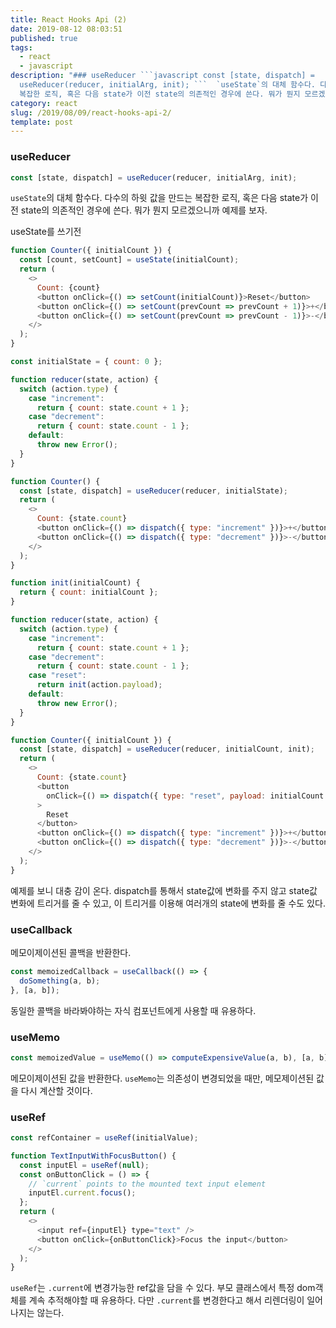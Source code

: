 ```yaml
---
title: React Hooks Api (2)
date: 2019-08-12 08:03:51
published: true
tags:
  - react
  - javascript
description: "### useReducer ```javascript const [state, dispatch] =
  useReducer(reducer, initialArg, init); ```  `useState`의 대체 함수다. 다수의 하윗 값을 만드는
  복잡한 로직, 혹은 다음 state가 이전 state의 의존적인 경우에 쓴다. 뭐가 뭔지 모르겠으니까 예제를 보자.  ..."
category: react
slug: /2019/08/09/react-hooks-api-2/
template: post
---
```

### useReducer

```javascript
const [state, dispatch] = useReducer(reducer, initialArg, init);
```

`useState`의 대체 함수다. 다수의 하윗 값을 만드는 복잡한 로직, 혹은 다음 state가 이전 state의 의존적인 경우에 쓴다. 뭐가 뭔지 모르겠으니까 예제를 보자.

useState를 쓰기전

```javascript
function Counter({ initialCount }) {
  const [count, setCount] = useState(initialCount);
  return (
    <>
      Count: {count}
      <button onClick={() => setCount(initialCount)}>Reset</button>
      <button onClick={() => setCount(prevCount => prevCount + 1)}>+</button>
      <button onClick={() => setCount(prevCount => prevCount - 1)}>-</button>
    </>
  );
}
```

```javascript
const initialState = { count: 0 };

function reducer(state, action) {
  switch (action.type) {
    case "increment":
      return { count: state.count + 1 };
    case "decrement":
      return { count: state.count - 1 };
    default:
      throw new Error();
  }
}

function Counter() {
  const [state, dispatch] = useReducer(reducer, initialState);
  return (
    <>
      Count: {state.count}
      <button onClick={() => dispatch({ type: "increment" })}>+</button>
      <button onClick={() => dispatch({ type: "decrement" })}>-</button>
    </>
  );
}
```

```javascript
function init(initialCount) {
  return { count: initialCount };
}

function reducer(state, action) {
  switch (action.type) {
    case "increment":
      return { count: state.count + 1 };
    case "decrement":
      return { count: state.count - 1 };
    case "reset":
      return init(action.payload);
    default:
      throw new Error();
  }
}

function Counter({ initialCount }) {
  const [state, dispatch] = useReducer(reducer, initialCount, init);
  return (
    <>
      Count: {state.count}
      <button
        onClick={() => dispatch({ type: "reset", payload: initialCount })}
      >
        Reset
      </button>
      <button onClick={() => dispatch({ type: "increment" })}>+</button>
      <button onClick={() => dispatch({ type: "decrement" })}>-</button>
    </>
  );
}
```

예제를 보니 대충 감이 온다. dispatch를 통해서 state값에 변화를 주지 않고 state값 변화에 트리거를 줄 수 있고, 이 트리거를 이용해 여러개의 state에 변화를 줄 수도 있다.

### useCallback

메모이제이션된 콜백을 반환한다.

```javascript
const memoizedCallback = useCallback(() => {
  doSomething(a, b);
}, [a, b]);
```

동일한 콜백을 바라봐야하는 자식 컴포넌트에게 사용할 때 유용하다.

### useMemo

```javascript
const memoizedValue = useMemo(() => computeExpensiveValue(a, b), [a, b]);
```

메모이제이션된 값을 반환한다. `useMemo`는 의존성이 변경되었을 때만, 메모제이션된 값을 다시 계산할 것이다.

### useRef

```javascript
const refContainer = useRef(initialValue);

function TextInputWithFocusButton() {
  const inputEl = useRef(null);
  const onButtonClick = () => {
    // `current` points to the mounted text input element
    inputEl.current.focus();
  };
  return (
    <>
      <input ref={inputEl} type="text" />
      <button onClick={onButtonClick}>Focus the input</button>
    </>
  );
}
```

`useRef`는 `.current`에 변경가능한 ref값을 담을 수 있다. 부모 클래스에서 특정 dom객체를 계속 추적해야할 때 유용하다. 다만 `.current`를 변경한다고 해서 리렌더링이 일어나지는 않는다.
